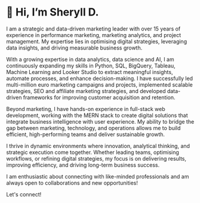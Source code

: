 # 👋 Hi, I’m Sheryll D. 

I am a strategic and data-driven marketing leader with over 15 years of experience in performance marketing, marketing analytics, and project management. My expertise lies in optimising digital strategies, leveraging data insights, and driving measurable business growth.

With a growing expertise in data analytics, data science and AI, I am continuously expanding my skills in Python, SQL, BigQuery, Tableau, Machine Learning and Looker Studio to extract meaningful insights, automate processes, and enhance decision-making. I have successfully led multi-million euro marketing campaigns and projects, implemented scalable strategies, SEO and affiliate marketing strategies, and developed data-driven frameworks for improving customer acquisition and retention.

Beyond marketing, I have hands-on experience in full-stack web development, working with the MERN stack to create digital solutions that integrate business intelligence with user experience. My ability to bridge the gap between marketing, technology, and operations allows me to build efficient, high-performing teams and deliver sustainable growth.

I thrive in dynamic environments where innovation, analytical thinking, and strategic execution come together. Whether leading teams, optimising workflows, or refining digital strategies, my focus is on delivering results, improving efficiency, and driving long-term business success.

I am enthusiastic about connecting with like-minded professionals and am always open to collaborations and new opportunities!

Let's connect!
